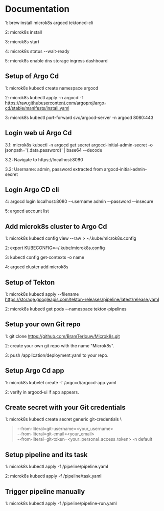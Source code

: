 # Documentation

1: brew install microk8s argocd tektoncd-cli

2: microk8s install

3: microk8s start

4: microk8s status --wait-ready

5: microk8s enable dns storage ingress dashboard



## Setup of Argo Cd
1: microk8s kubectl create namespace argocd

2: microk8s kubectl apply -n argocd -f https://raw.githubusercontent.com/argoproj/argo-cd/stable/manifests/install.yaml

3: microk8s kubectl port-forward svc/argocd-server -n argocd 8080:443



## Login web ui Argo Cd
3.1: microk8s kubectl -n argocd get secret argocd-initial-admin-secret -o jsonpath='{.data.password}' | base64 --decode

3.2: Navigate to https://localhost:8080

3.2: Username: admin, password extracted from argocd-initial-admin-secret



## Login Argo CD cli
4: argocd login localhost:8080 --username admin --password <your-password> --insecure

5: argocd account list



## Add microk8s cluster to Argo Cd
1: microk8s kubectl config view --raw > ~/.kube/microk8s.config

2: export KUBECONFIG=~/.kube/microk8s.config

3: kubectl config get-contexts -o name

4: argocd cluster add microk8s



## Setup of Tekton
1: microk8s kubectl apply --filename https://storage.googleapis.com/tekton-releases/pipeline/latest/release.yaml

2: microk8s kubectl get pods --namespace tekton-pipelines



## Setup your own Git repo
1: git clone https://github.com/BramTerlouw/Microk8s.git

2: create your own git repo with the name "Microk8s".

3: push /application/deployment.yaml to your repo.



## Setup Argo Cd app
1: microk8s kubelet create -f /argocd/argocd-app.yaml

2: verify in argocd-ui if app appears.



## Create secret with your Git credentials
1: microk8s kubectl create secret generic git-credentials \
>    --from-literal=git-username=<your_username> \
>    --from-literal=git-email=<your_email> \
>    --from-literal=git-token=<your_personal_access_token> -n default



## Setup pipeline and its task
1: microk8s kubectl apply -f /pipeline/pipeline.yaml

2: microk8s kubectl apply -f /pipeline/task.yaml



## Trigger pipeline manually
1: microk8s kubectl apply -f /pipeline/pipeline-run.yaml 
